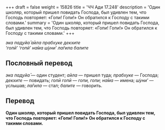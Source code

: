 +++
draft = false
weight = 15826
title = 'ЧЧ Ади 17.248'
description = 'Один школяр, который пришел повидать Господа, был удивлен тем, что Господь повторяет: «Гопи! Гопи!» Он обратился к Господу с такими словами.'
summary = 'Один школяр, который пришел повидать Господа, был удивлен тем, что Господь повторяет: «Гопи! Гопи!» Он обратился к Господу с такими словами.'
+++

_эка пад̣уйа̄ а̄ила прабхуке декхите  
‘гопӣ’ ‘гопӣ’ на̄ма ш́уни’ ла̄гила балите_

## Пословный перевод

_эка_ _пад̣уйа̄_ — один студент; _а̄ила_ — пришел туда; _прабхуке_ — Господа; _декхите_ — повидать; _гопӣ_ _гопӣ_ — _гопи, гопи_; _на̄ма_ — имена; _ш́уни’_ — услышав; _ла̄гила_ — стал; _балите_ — говорить.

## Перевод

**Один школяр, который пришел повидать Господа, был удивлен тем, что Господь повторяет: «Гопи! Гопи!» Он обратился к Господу с такими словами.**
